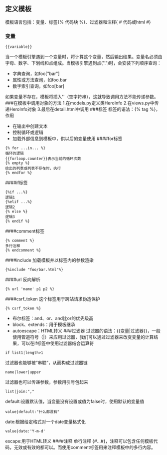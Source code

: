 ## 定义模板

模板语言包括：变量、标签{% 代码块 %}、过滤器和注释{ \# 代码或html \#}

### 变量

```
{{variable}}
```

当一个模板引擎遇到一个变量时，将计算这个变量，然后输出结果。变量名必须由字母、数字、下划线和点组成。当模板引擎遇到点\("."\)时，会安装下列顺序查询：

* 字典查询，如foo\["bar"\]
* 属性或方法查询，如foo.bar
* 数字索引查询，如foo[bar]

如果变量不存在，模板将插入''（空字符串），这就导致调用方法不能传递参数。
###在模板中调用对象的方法
1.在models.py定义类HeroInfo
2.在views.py中传递HeroInfo对象
3.最后在detail.html中调用
###标签
标签的语法：\{% tag %}，作用
* 在输出中创建文本
* 控制循环或逻辑
* 加载外部信息到模板中，供以后的变量使用
####for标签
```
{% for ...in... %}
循环的逻辑
{{forloop.counter}}表示当前的循环次数
{% empty %}
给出的列表或列表不存在时，执行
{% endfor %}
```
####if标签

```
{%if ...%}
逻辑1
{%elif ...%}
逻辑2
{% else %}
逻辑3
{% endif %}
```
####comment标签
```
{% comment %}
多行注释
{% endcomment %}
```
####include
加载模板并以标签内的参数渲染
```
{%include "foo/bar.html"%}
```
####url
反向解析
```
{% url 'name' p1 p2 %}
```
####csrf_token
这个标签用于跨站请求伪造保护
```
{% csrf_token %}
```
* 布尔标签：and、or、and比or的优先级高
* block、extends：用于模板继承
* autoescape：HTML转义
###过滤器
过滤器的语法：\{{变量|过滤器}}，一般使用管道符号（|）来应用过滤器，我们可以通过过滤器来改变变量的计算结果，可以在if标签中使用过滤器结合运算符
```
if list1|length>1
```
过滤器也能够被“串联”，从而构成过滤器链
```
name|lower|upper
```
过滤器也可以传递参数，参数用引号包起来
```
list|join:","
```
default:设置默认值，当变量没有设置或值为false时，使用默认的变量值
```
value|default:"什么都没有"
```
date:根据给定格式对一个date变量格式化
```
value|date:'Y-m-d'
```
escape:用于HTML转义
####注释
单行注释 \{#...#}，注释可以包含任何模板代码，无效或有效的都可以。而使用comment标签用来注释模板中的多行内容。

